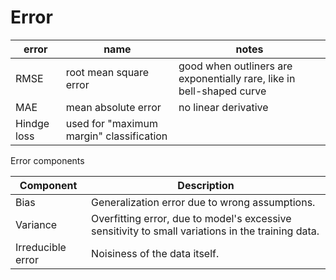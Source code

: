 # Error

error | name | notes
---|---|---
RMSE | root mean square error | good when outliners are exponentially rare, like in bell-shaped curve
MAE | mean absolute error | no linear derivative
| Hindge loss | used for "maximum margin" classification 

Error components

Component | Description
---|---
Bias | Generalization error due to wrong assumptions.
Variance | Overfitting error, due to model's excessive sensitivity to small variations in the training data.
Irreducible error | Noisiness of the data itself.
